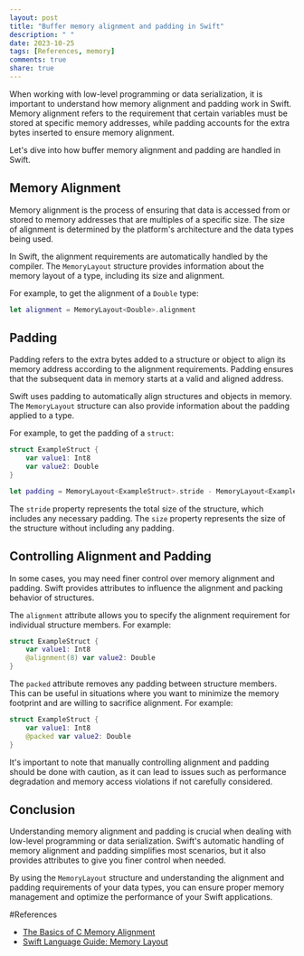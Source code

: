 ```yaml
---
layout: post
title: "Buffer memory alignment and padding in Swift"
description: " "
date: 2023-10-25
tags: [References, memory]
comments: true
share: true
---
```


When working with low-level programming or data serialization, it is important to understand how memory alignment and padding work in Swift. Memory alignment refers to the requirement that certain variables must be stored at specific memory addresses, while padding accounts for the extra bytes inserted to ensure memory alignment.

Let's dive into how buffer memory alignment and padding are handled in Swift.

## Memory Alignment

Memory alignment is the process of ensuring that data is accessed from or stored to memory addresses that are multiples of a specific size. The size of alignment is determined by the platform's architecture and the data types being used.

In Swift, the alignment requirements are automatically handled by the compiler. The `MemoryLayout` structure provides information about the memory layout of a type, including its size and alignment.

For example, to get the alignment of a `Double` type:
```swift
let alignment = MemoryLayout<Double>.alignment
```

## Padding

Padding refers to the extra bytes added to a structure or object to align its memory address according to the alignment requirements. Padding ensures that the subsequent data in memory starts at a valid and aligned address.

Swift uses padding to automatically align structures and objects in memory. The `MemoryLayout` structure can also provide information about the padding applied to a type.

For example, to get the padding of a `struct`:
```swift
struct ExampleStruct {
    var value1: Int8
    var value2: Double
}

let padding = MemoryLayout<ExampleStruct>.stride - MemoryLayout<ExampleStruct>.size
```

The `stride` property represents the total size of the structure, which includes any necessary padding. The `size` property represents the size of the structure without including any padding.

## Controlling Alignment and Padding

In some cases, you may need finer control over memory alignment and padding. Swift provides attributes to influence the alignment and packing behavior of structures.

The `alignment` attribute allows you to specify the alignment requirement for individual structure members. For example:
```swift
struct ExampleStruct {
    var value1: Int8
    @alignment(8) var value2: Double
}
```

The `packed` attribute removes any padding between structure members. This can be useful in situations where you want to minimize the memory footprint and are willing to sacrifice alignment. For example:
```swift
struct ExampleStruct {
    var value1: Int8
    @packed var value2: Double
}
```

It's important to note that manually controlling alignment and padding should be done with caution, as it can lead to issues such as performance degradation and memory access violations if not carefully considered.

## Conclusion

Understanding memory alignment and padding is crucial when dealing with low-level programming or data serialization. Swift's automatic handling of memory alignment and padding simplifies most scenarios, but it also provides attributes to give you finer control when needed.

By using the `MemoryLayout` structure and understanding the alignment and padding requirements of your data types, you can ensure proper memory management and optimize the performance of your Swift applications.

#References

- [The Basics of C Memory Alignment](https://www.geeksforgeeks.org/memory-layout-of-c-program/)
- [Swift Language Guide: Memory Layout](https://docs.swift.org/swift-book/LanguageGuide/MemorySafety.html#memory-layout)